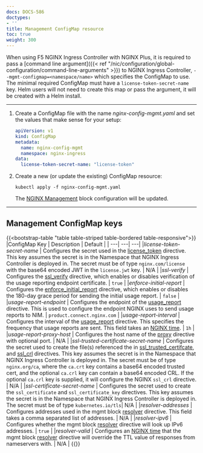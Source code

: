 ```yaml
---
docs: DOCS-586
doctypes:
- ''
title: Management ConfigMap resource
toc: true
weight: 300
---
```


When using F5 NGINX Ingress Controller with NGINX Plus, it is required to pass a [command line argument]({{< ref "/nic/configuration/global-configuration/command-line-arguments" >}}) to NGINX Ingress Controller, `--mgmt-configmap=<namespace/name>` which specifies the ConfigMap to use. The minimal required ConfigMap must have a `license-token-secret-name` key. Helm users will not need to create this map or pass the argument, it will be created with a Helm install. 

---

1. Create a ConfigMap file with the name *nginx-config-mgmt.yaml* and set the values
that make sense for your setup:

    ```yaml
    apiVersion: v1
    kind: ConfigMap
    metadata:
      name: nginx-config-mgmt
      namespace: nginx-ingress
    data:
      license-token-secret-name: "license-token"
    ```
1. Create a new (or update the existing) ConfigMap resource:

    ```shell
    kubectl apply -f nginx-config-mgmt.yaml
    ```

    The [NGINX Management](https://nginx.org/en/docs/ngx_mgmt_module.html) block configuration will be updated.
---
## Management ConfigMap keys

{{<bootstrap-table "table table-striped table-bordered table-responsive">}}
|ConfigMap Key | Description | Default |
| ---| ---| ---|
|*license-token-secret-name* | Configures the secret used in the [license_token](https://nginx.org/en/docs/ngx_mgmt_module.html#license_token) directive. This key assumes the secret is in the Namespace that NGINX Ingress Controller is deployed in. The secret must be of type `nginx.com/license` with the base64 encoded JWT in the `license.jwt` key.  | N/A |
|*ssl-verify* | Configures the [ssl_verify](https://nginx.org/en/docs/ngx_mgmt_module.html#ssl_verify) directive, which enables or disables verification of the usage reporting endpoint certificate. | `true` |
|*enforce-initial-report* | Configures the [enforce_initial_report](https://nginx.org/en/docs/ngx_mgmt_module.html#enforce_initial_report) directive, which enables or disables the 180-day grace period for sending the initial usage report. | `false` |
|*usage-report-endpoint* | Configures the endpoint of the [usage_report](https://nginx.org/en/docs/ngx_mgmt_module.html#usage_report) directive. This is used to configure the endpoint NGINX uses to send usage reports to NIM. | `product.connect.nginx.com` |
|*usage-report-interval* | Configures the interval of the [usage_report](https://nginx.org/en/docs/ngx_mgmt_module.html#usage_report) directive. This specifies the frequency that usage reports are sent. This field takes an [NGINX time](https://nginx.org/en/docs/syntax.html). | `1h` |
|*usage-report-proxy-host* | Configures the host name of the [proxy](https://nginx.org/en/docs/ngx_mgmt_module.html#proxy) directive with optional port. | N/A |
|*ssl-trusted-certificate-secret-name* | Configures the secret used to create the file(s) referenced the in [ssl_trusted_certifcate](https://nginx.org/en/docs/ngx_mgmt_module.html#ssl_trusted_certificate), and [ssl_crl](https://nginx.org/en/docs/ngx_mgmt_module.html#ssl_crl) directives. This key assumes the secret is in the Namespace that NGINX Ingress Controller is deployed in. The secret must be of type `nginx.org/ca`, where the `ca.crt` key contains a base64 encoded trusted cert, and the optional `ca.crl` key can contain a base64 encoded CRL. If the optional `ca.crl` key is supplied, it will configure the NGINX `ssl_crl` directive. | N/A |
|*ssl-certificate-secret-name* | Configures the secret used to create the `ssl_certificate` and `ssl_certificate_key` directives. This key assumes the secret is in the Namespace that NGINX Ingress Controller is deployed in. The secret must be of type `kubernetes.io/tls`| N/A |
|*resolver-addresses* | Configures addresses used in the mgmt block [resolver](https://nginx.org/en/docs/ngx_mgmt_module.html#resolver) directive. This field takes a comma separated list of addresses. | N/A |
|*resolver-ipv6* | Configures whether the mgmt block [resolver](https://nginx.org/en/docs/ngx_mgmt_module.html#resolver) directive will look up IPv6 addresses. | `true` |
|*resolver-valid* | Configures an [NGINX time](https://nginx.org/en/docs/syntax.html) that the mgmt block [resolver](https://nginx.org/en/docs/ngx_mgmt_module.html#resolver) directive will override the TTL value of responses from nameservers with. | N/A |
{{</bootstrap-table>}}
